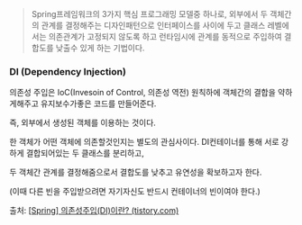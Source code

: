 > Spring프레임워크의 3가지 핵심 프로그래밍 모델중 하나로, 
> 외부에서 두 객체간의 관계를 결정해주는 디자인패턴으로 인터페이스를 사이에 두고 클래스 레벨에서는 의존관계가 고정되지 않도록 하고 런타임시에 관계를 동적으로 주입하여 결합도를 낮출수 있게 하는 기법이다.

###  

### **DI (Dependency Injection)**

의존성 주입은 IoC(Invesoin of Control, 의존성 역전) 원칙하에 객체간의 결합을 약하게해주고 유지보수가좋은 코드를 만들어준다.

즉, 외부에서 생성된 객체를 이용하는 것이다.

 

한 객체가 어떤 객체에 의존할것인지는 별도의 관심사이다. DI컨테이너를 통해 서로 강하게 결합되어있는 두 클래스를 분리하고, 

두 객체간 관계를 결정해줌으로서 결합도를 낮추고 유연성을 확보하고자 한다.

(이때 다른 빈을 주입받으려면 자기자신도 반드시 컨테이너의 빈이여야 한다.)



출처: [[Spring\] 의존성주입(DI)이란? (tistory.com)](https://esoongan.tistory.com/90)